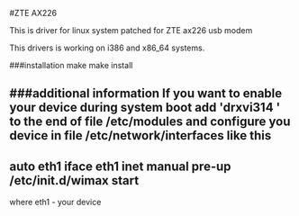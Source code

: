 #ZTE AX226

This is driver for linux system patched for ZTE ax226 usb modem

This drivers is working on i386 and x86_64 systems.

###installation
make
make install

###additional information
If you want to enable your device during system boot add 'drxvi314 ' to the end of file /etc/modules
and configure you device in file  /etc/network/interfaces like this
-----
auto eth1
iface eth1 inet manual
pre-up /etc/init.d/wimax start
----
where eth1 - your device 